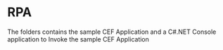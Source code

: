 # RPA
The folders contains the sample CEF Application and a C#.NET Console application to Invoke the sample CEF Application
